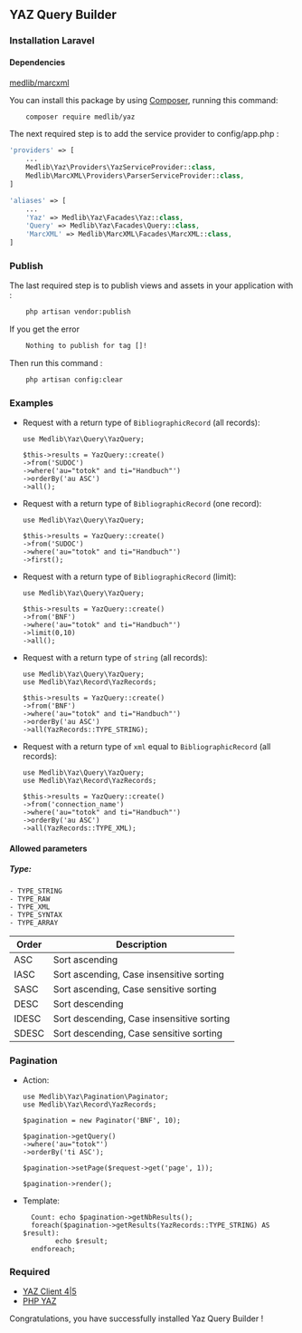 ## YAZ Query Builder ##

### Installation Laravel ###

#### Dependencies
[medlib/marcxml](https://github.com/medlib-v2/marcxml)

You can install this package by using [Composer](http://getcomposer.org), running this command:
```bash
    composer require medlib/yaz
```

The next required step is to add the service provider to config/app.php :
```php
'providers' => [
    ...
    Medlib\Yaz\Providers\YazServiceProvider::class,
    Medlib\MarcXML\Providers\ParserServiceProvider::class,
]
```

```php
'aliases' => [
    ...
    'Yaz' => Medlib\Yaz\Facades\Yaz::class,
    'Query' => Medlib\Yaz\Facades\Query::class,
    'MarcXML' => Medlib\MarcXML\Facades\MarcXML::class,
]
```

### Publish ###

The last required step is to publish views and assets in your application with :
```bash
    php artisan vendor:publish
```

If you get the error
```bash
    Nothing to publish for tag []!
```

Then run this command :

```bash
    php artisan config:clear
```

### Examples ###
  * Request with a return type of `BibliographicRecord` (all records):
  
        use Medlib\Yaz\Query\YazQuery;
        
        $this->results = YazQuery::create()
        ->from('SUDOC')
        ->where('au="totok" and ti="Handbuch"')
        ->orderBy('au ASC')
        ->all();
  
  
  * Request with a return type of `BibliographicRecord` (one record):
  
        use Medlib\Yaz\Query\YazQuery;
        
        $this->results = YazQuery::create()
        ->from('SUDOC')
        ->where('au="totok" and ti="Handbuch"')
        ->first();
  * Request with a return type of `BibliographicRecord` (limit):
  
        use Medlib\Yaz\Query\YazQuery;
        
        $this->results = YazQuery::create()
        ->from('BNF')
        ->where('au="totok" and ti="Handbuch"')
        ->limit(0,10)
        ->all();
  
  * Request with a return type of `string` (all records):
  
        use Medlib\Yaz\Query\YazQuery;
        use Medlib\Yaz\Record\YazRecords;
        
        $this->results = YazQuery::create()
        ->from('BNF')
        ->where('au="totok" and ti="Handbuch"')
        ->orderBy('au ASC')
        ->all(YazRecords::TYPE_STRING);

  * Request with a return type of `xml` equal to `BibliographicRecord` (all records):

        use Medlib\Yaz\Query\YazQuery;
        use Medlib\Yaz\Record\YazRecords;
        
        $this->results = YazQuery::create()
        ->from('connection_name')
        ->where('au="totok" and ti="Handbuch"')
        ->orderBy('au ASC')
        ->all(YazRecords::TYPE_XML);

#### Allowed parameters

 ##### Type:
    - TYPE_STRING
    - TYPE_RAW
    - TYPE_XML 
    - TYPE_SYNTAX 
    - TYPE_ARRAY

Order           | Description 
--------------- | -------------
ASC             | Sort ascending
IASC            | Sort ascending, Case insensitive sorting
SASC            | Sort ascending, Case sensitive sorting
DESC            | Sort descending
IDESC           | Sort descending, Case insensitive sorting
SDESC           | Sort descending, Case sensitive sorting

### Pagination ###


  * Action:
  
        use Medlib\Yaz\Pagination\Paginator;
        use Medlib\Yaz\Record\YazRecords;
        
        $pagination = new Paginator('BNF', 10);

        $pagination->getQuery()
        ->where('au="totok"')
        ->orderBy('ti ASC');

        $pagination->setPage($request->get('page', 1));

        $pagination->render();


  * Template:
  
          Count: echo $pagination->getNbResults();
          foreach($pagination->getResults(YazRecords::TYPE_STRING) AS $result):
                echo $result;
          endforeach;

### Required ###

- [YAZ Client 4|5](http://www.indexdata.dk/yaz/)
- [PHP YAZ](http://pecl.php.net/package/yaz)

Congratulations, you have successfully installed Yaz Query Builder !

